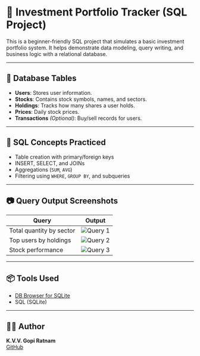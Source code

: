 # 💼 Investment Portfolio Tracker (SQL Project)

This is a beginner-friendly SQL project that simulates a basic investment portfolio system. It helps demonstrate data modeling, query writing, and business logic with a relational database.

---

## 📁 Database Tables

- **Users**: Stores user information.
- **Stocks**: Contains stock symbols, names, and sectors.
- **Holdings**: Tracks how many shares a user holds.
- **Prices**: Daily stock prices.
- **Transactions** *(Optional)*: Buy/sell records for users.

---

## 🧪 SQL Concepts Practiced

- Table creation with primary/foreign keys
- INSERT, SELECT, and JOINs
- Aggregations (`SUM`, `AVG`)
- Filtering using `WHERE`, `GROUP BY`, and subqueries

---

## 📷 Query Output Screenshots

| Query | Output |
|-------|--------|
| Total quantity by sector | ![Query 1](images/queryoutput1.png) |
| Top users by holdings | ![Query 2](images/queryoutput2.png) |
| Stock performance | ![Query 3](images/queryoutput3.png) |

---

## 📦 Tools Used

- [DB Browser for SQLite](https://sqlitebrowser.org/)  
- SQL (SQLite)

---

## 🧑‍💻 Author

**K.V.V. Gopi Ratnam**  
[GitHub](https://github.com/Gopiratnamkandula)
